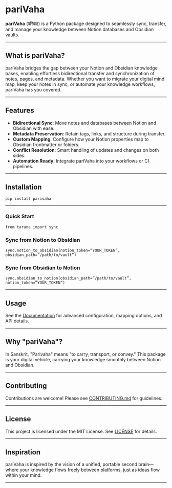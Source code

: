 # pariVaha

**pariVaha** (परिवाह) is a Python package designed to seamlessly sync, transfer, and manage your knowledge between Notion databases and Obsidian vaults.

---

## What is pariVaha?

pariVaha bridges the gap between your Notion and Obsidian knowledge bases, enabling effortless bidirectional transfer and synchronization of notes, pages, and metadata. Whether you want to migrate your digital mind map, keep your notes in sync, or automate your knowledge workflows, pariVaha has you covered.

---

## Features

- **Bidirectional Sync**: Move notes and databases between Notion and Obsidian with ease.
- **Metadata Preservation**: Retain tags, links, and structure during transfer.
- **Custom Mapping**: Configure how your Notion properties map to Obsidian frontmatter or folders.
- **Conflict Resolution**: Smart handling of updates and changes on both sides.
- **Automation Ready**: Integrate pariVaha into your workflows or CI pipelines.

---

## Installation

```
pip install parivaha
```

---

### Quick Start
```
from tarana import sync
```

### Sync from Notion to Obsidian
```
sync.notion_to_obsidian(notion_token=“YOUR_TOKEN”, obsidian_path=”/path/to/vault”)
```

### Sync from Obsidian to Notion
```
sync.obsidian_to_notion(obsidian_path=”/path/to/vault”, notion_token=“YOUR_TOKEN”)
```

---

## Usage

See the [Documentation](docs/README.md) for advanced configuration, mapping options, and API details.

---

## Why "pariVaha"?

In Sanskrit, "Parivaha" means "to carry, transport, or convey." This package is your digital vehicle, carrying your knowledge smoothly between Notion and Obsidian.

---

## Contributing

Contributions are welcome! Please see [CONTRIBUTING.md](CONTRIBUTING.md) for guidelines.

---

## License

This project is licensed under the MIT License. See [LICENSE](LICENSE) for details.

---

## Inspiration

pariVaha is inspired by the vision of a unified, portable second brain—where your knowledge flows freely between platforms, just as ideas flow within your mind.

---
